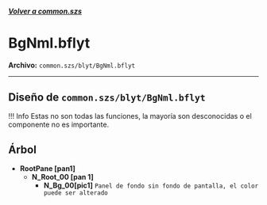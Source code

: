 #####  [Volver a common.szs](../index.md)

# BgNml.bflyt

**Archivo:** `common.szs/blyt/BgNml.bflyt`

---

## Diseño de `common.szs/blyt/BgNml.bflyt`

<!-- prettier-ignore -->
!!! Info
    Estas no son todas las funciones, la mayoría son desconocidas o el componente no es importante.

## Árbol

-	**RootPane [pan1]**
	-	**N_Root_00 [pan 1]** 
		-	**N_Bg_00[pic1]** `Panel de fondo sin fondo de pantalla, el color puede ser alterado`
